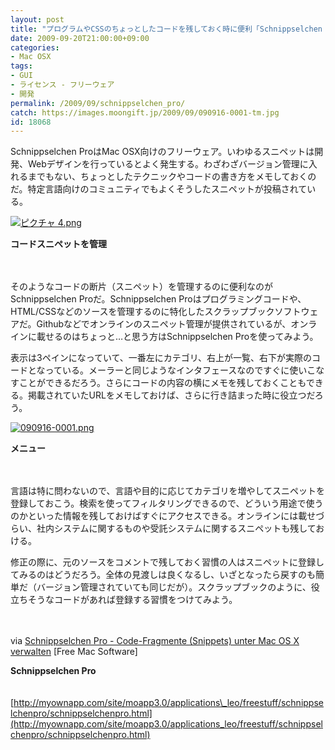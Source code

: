 ```yaml
---
layout: post
title: "プログラムやCSSのちょっとしたコードを残しておく時に便利「Schnippselchen Pro」"
date: 2009-09-20T21:00:00+09:00
categories:
- Mac OSX
tags: 
- GUI
- ライセンス - フリーウェア
- 開発
permalink: /2009/09/schnippselchen_pro/
catch: https://images.moongift.jp/2009/09/090916-0001-tm.jpg
id: 18068
---
```

Schnippselchen ProはMac OSX向けのフリーウェア。いわゆるスニペットは開発、Webデザインを行っているとよく発生する。わざわざバージョン管理に入れるまでもない、ちょっとしたテクニックやコードの書き方をメモしておくのだ。特定言語向けのコミュニティでもよくそうしたスニペットが投稿されている。

  

[![ピクチャ 4.png](https://images.moongift.jp/2009/09/4-tm.jpg)](https://images.moongift.jp/2009/09/4.png)  
  
**コードスニペットを管理**

  

　

  

そのようなコードの断片（スニペット）を管理するのに便利なのがSchnippselchen Proだ。Schnippselchen Proはプログラミングコードや、HTML/CSSなどのソースを管理するのに特化したスクラップブックソフトウェアだ。Githubなどでオンラインのスニペット管理が提供されているが、オンラインに載せるのはちょっと…と思う方はSchnippselchen Proを使ってみよう。

  
  
<!--more-->

表示は3ペインになっていて、一番左にカテゴリ、右上が一覧、右下が実際のコードとなっている。メーラーと同じようなインタフェースなのですぐに使いこなすことができるだろう。さらにコードの内容の横にメモを残しておくこともできる。掲載されていたURLをメモしておけば、さらに行き詰まった時に役立つだろう。

  

[![090916-0001.png](https://images.moongift.jp/2009/09/090916-0001-tm.jpg)](https://images.moongift.jp/2009/09/090916-0001.png)  
  
**メニュー**

  

　

  

言語は特に問わないので、言語や目的に応じてカテゴリを増やしてスニペットを登録しておこう。検索を使ってフィルタリングできるので、どういう用途で使うのかといった情報を残しておけばすぐにアクセスできる。オンラインには載せづらい、社内システムに関するものや受託システムに関するスニペットも残しておける。

  

修正の際に、元のソースをコメントで残しておく習慣の人はスニペットに登録してみるのはどうだろう。全体の見渡しは良くなるし、いざとなったら戻すのも簡単だ（バージョン管理されていても同じだが）。スクラップブックのように、役立ちそうなコードがあれば登録する習慣をつけてみよう。

  

　

  

via [Schnippselchen Pro - Code-Fragmente (Snippets) unter Mac OS X verwalten](http://www.free-mac-software.com/schnippselchen-pro/) [Free Mac Software]

  

**Schnippselchen Pro**  
  
　[http://myownapp.com/site/moapp3.0/applications\_leo/freestuff/schnippselchenpro/schnippselchenpro.html](http://myownapp.com/site/moapp3.0/applications_leo/freestuff/schnippselchenpro/schnippselchenpro.html)

  
